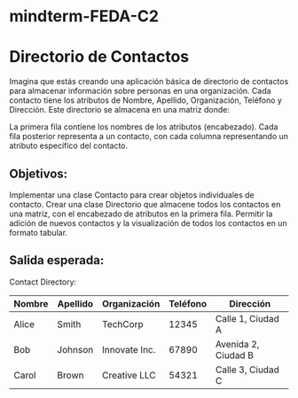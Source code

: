 # mindterm-FEDA-C2

# Directorio de Contactos
Imagina que estás creando una aplicación básica de directorio de contactos para almacenar información sobre personas en una organización. Cada contacto tiene los atributos de Nombre, Apellido, Organización, Teléfono y Dirección. Este directorio se almacena en una matriz donde:

La primera fila contiene los nombres de los atributos (encabezado).
Cada fila posterior representa a un contacto, con cada columna representando un atributo específico del contacto.

## Objetivos:

Implementar una clase Contacto para crear objetos individuales de contacto.
Crear una clase Directorio que almacene todos los contactos en una matriz, con el encabezado de atributos en la primera fila.
Permitir la adición de nuevos contactos y la visualización de todos los contactos en un formato tabular.

## Salida esperada:

Contact Directory:

| Nombre   | Apellido | Organización   | Teléfono | Dirección            |
|----------|----------|----------------|----------|----------------------|
| Alice    | Smith    | TechCorp       | 12345    | Calle 1, Ciudad A    |
| Bob      | Johnson  | Innovate Inc.  | 67890    | Avenida 2, Ciudad B  |
| Carol    | Brown    | Creative LLC   | 54321    | Calle 3, Ciudad C    |

